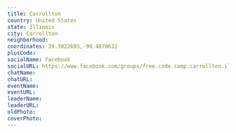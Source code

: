 ```yaml
---
title: Carrollton
country: United States
state: Illinois
city: Carrollton
neighborhood: 
coordinates: 39.3022693,-90.4070632
plusCode:
socialName: Facebook
socialURL: https://www.facebook.com/groups/free.code.camp.carrollton.il
chatName:
chatURL:
eventName:
eventURL:
leaderName:
leaderURL:
oldPhoto: 
coverPhoto:
---
```

